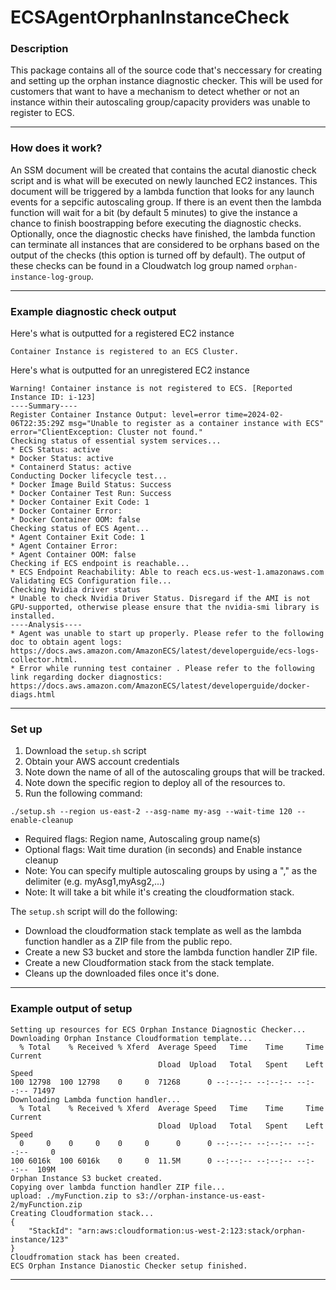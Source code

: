 # ECSAgentOrphanInstanceCheck

### Description
This package contains all of the source code that's neccessary for creating and setting up the orphan instance diagnostic checker. This will be used for customers that want to have a mechanism to detect whether or not an instance within their autoscaling group/capacity providers was unable to register to ECS.

---

### How does it work?
An SSM document will be created that contains the acutal dianostic check script and is what will be executed on newly launched EC2 instances. This document will be triggered by a lambda function that looks for any launch events for a sepcific autoscaling group. If there is an event then the lambda function will wait for a bit (by default 5 minutes) to give the instance a chance to finish boostrapping before executing the diagnostic checks. Optionally, once the diagnostic checks have finished, the lambda function can terminate all instances that are considered to be orphans based on the output of the checks (this option is turned off by default). The output of these checks can be found in a Cloudwatch log group named `orphan-instance-log-group`.

---

### Example diagnostic check output
Here's what is outputted for a registered EC2 instance
```
Container Instance is registered to an ECS Cluster.
```

Here's what is outputted for an unregistered EC2 instance
```
Warning! Container instance is not registered to ECS. [Reported Instance ID: i-123]
----Summary----
Register Container Instance Output: level=error time=2024-02-06T22:35:29Z msg="Unable to register as a container instance with ECS" error="ClientException: Cluster not found."
Checking status of essential system services...
* ECS Status: active
* Docker Status: active
* Containerd Status: active
Conducting Docker lifecycle test...
* Docker Image Build Status: Success
* Docker Container Test Run: Success
* Docker Container Exit Code: 1
* Docker Container Error: 
* Docker Container OOM: false
Checking status of ECS Agent...
* Agent Container Exit Code: 1
* Agent Container Error: 
* Agent Container OOM: false
Checking if ECS endpoint is reachable...
* ECS Endpoint Reachability: Able to reach ecs.us-west-1.amazonaws.com
Validating ECS Configuration file...
Checking Nvidia driver status
* Unable to check Nvidia Driver Status. Disregard if the AMI is not GPU-supported, otherwise please ensure that the nvidia-smi library is installed.
----Analysis----
* Agent was unable to start up properly. Please refer to the following doc to obtain agent logs: https://docs.aws.amazon.com/AmazonECS/latest/developerguide/ecs-logs-collector.html.
* Error while running test container . Please refer to the following link regarding docker diagnostics: https://docs.aws.amazon.com/AmazonECS/latest/developerguide/docker-diags.html
```

---

### Set up
1. Download the `setup.sh` script
2. Obtain your AWS account credentials 
3. Note down the name of all of the autoscaling groups that will be tracked.
4. Note down the specific region to deploy all of the resources to.
5. Run the following command:
```
./setup.sh --region us-east-2 --asg-name my-asg --wait-time 120 --enable-cleanup
```
  - Required flags: Region name, Autoscaling group name(s)
  - Optional flags: Wait time duration (in seconds) and Enable instance cleanup
  - Note: You can specify multiple autoscaling groups by using a "," as the delimiter (e.g. myAsg1,myAsg2,...)
  - Note: It will take a bit while it's creating the cloudformation stack.

The `setup.sh` script will do the following:
- Download the cloudformation stack template as well as the lambda function handler as a ZIP file from the public repo.
- Create a new S3 bucket and store the lambda function handler ZIP file.
- Create a new Cloudformation stack from the stack template.
- Cleans up the downloaded files once it's done.

---

### Example output of setup

```
Setting up resources for ECS Orphan Instance Diagnostic Checker...
Downloading Orphan Instance Cloudformation template...
  % Total    % Received % Xferd  Average Speed   Time    Time     Time  Current
                                 Dload  Upload   Total   Spent    Left  Speed
100 12798  100 12798    0     0  71268      0 --:--:-- --:--:-- --:--:-- 71497
Downloading Lambda function handler...
  % Total    % Received % Xferd  Average Speed   Time    Time     Time  Current
                                 Dload  Upload   Total   Spent    Left  Speed
  0     0    0     0    0     0      0      0 --:--:-- --:--:-- --:--:--     0
100 6016k  100 6016k    0     0  11.5M      0 --:--:-- --:--:-- --:--:--  109M
Orphan Instance S3 bucket created.
Copying over lambda function handler ZIP file...
upload: ./myFunction.zip to s3://orphan-instance-us-east-2/myFunction.zip
Creating Cloudformation stack...
{
    "StackId": "arn:aws:cloudformation:us-west-2:123:stack/orphan-instance/123"
}
Cloudfromation stack has been created.
ECS Orphan Instance Dianostic Checker setup finished.
```

---

